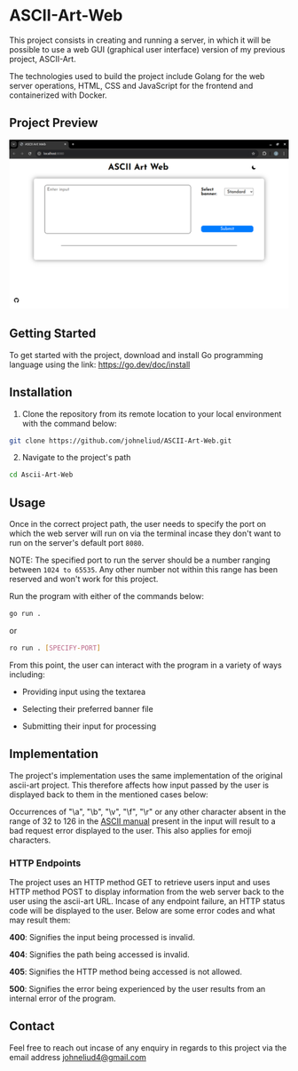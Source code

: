 # ASCII-Art-Web

This project consists in creating and running a server, in which it will be possible to use a web GUI (graphical user interface) version of my previous project, ASCII-Art.

The technologies used to build the project include Golang for the web server operations, HTML, CSS and JavaScript for the frontend and containerized with Docker.

## Project Preview

![](./img/preview)

## Getting Started
To get started with the project, download and install Go programming language using the link: https://go.dev/doc/install

## Installation
1. Clone the repository from its remote location to your local environment with the command below:
```bash
git clone https://github.com/johneliud/ASCII-Art-Web.git
```

2. Navigate to the project's path
```bash
cd Ascii-Art-Web
```

## Usage
Once in the correct project path, the user needs to specify the port on which the web server will run on via the terminal incase they don't want to run on the server's default port `8080`.

NOTE: The specified port to run the server should be a number ranging between `1024 to 65535`. Any other number not within this range has been reserved and won't work for this project.

Run the program with either of the commands below:
```bash
go run .
```

or

```bash
ro run . [SPECIFY-PORT]
```

From this point, the user can interact with the program in a variety of ways including:

- Providing input using the textarea

- Selecting their preferred banner file

- Submitting their input for processing

## Implementation
The project's implementation uses the same implementation of the original ascii-art project. This therefore affects how input passed by the user is displayed back to them in the mentioned cases below:

Occurrences of "\\a", "\\b", "\\v", "\\f", "\\r" or any other character absent in the range of 32 to 126 in the [ASCII manual](https://man.archlinux.org/man/core/man-pages/ascii.7.en) present in the input will result to a bad request error displayed to the user. This also applies for emoji characters.

### HTTP Endpoints
The project uses an HTTP method GET to retrieve users input and uses HTTP method POST to display information from the web server back to the user using the ascii-art URL. Incase of any endpoint failure, an HTTP status code will be displayed to the user. Below are some error codes and what may result them:

**400**: Signifies the input being processed is invalid.

**404**: Signifies the path being accessed is invalid.

**405**: Signifies the HTTP method being accessed is not allowed.

**500**: Signifies the error being experienced by the user results from an internal error of the program.

## Contact
Feel free to reach out incase of any enquiry in regards to this project via the email address johneliud4@gmail.com
